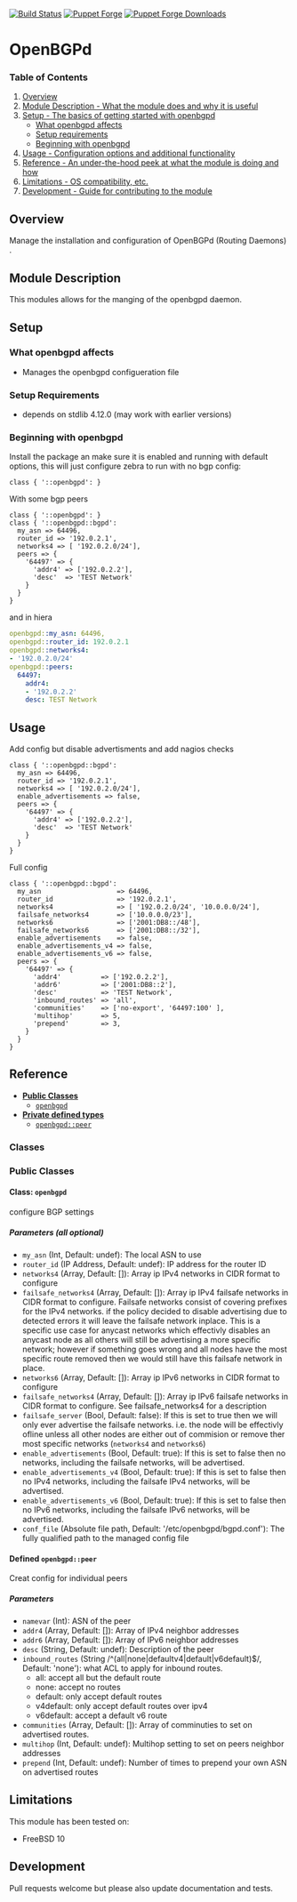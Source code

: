 [![Build Status](https://travis-ci.org/icann-dns/puppet-openbgpd.svg?branch=master)](https://travis-ci.org/icann-dns/puppet-openbgpd)
[![Puppet Forge](https://img.shields.io/puppetforge/v/icann/openbgpd.svg?maxAge=2592000)](https://forge.puppet.com/icann/openbgpd)
[![Puppet Forge Downloads](https://img.shields.io/puppetforge/dt/icann/openbgpd.svg?maxAge=2592000)](https://forge.puppet.com/icann/openbgpd)
# OpenBGPd

### Table of Contents

1. [Overview](#overview)
2. [Module Description - What the module does and why it is useful](#module-description)
3. [Setup - The basics of getting started with openbgpd](#setup)
    * [What openbgpd affects](#what-openbgpd-affects)
    * [Setup requirements](#setup-requirements)
    * [Beginning with openbgpd](#beginning-with-openbgpd)
4. [Usage - Configuration options and additional functionality](#usage)
5. [Reference - An under-the-hood peek at what the module is doing and how](#reference)
5. [Limitations - OS compatibility, etc.](#limitations)
6. [Development - Guide for contributing to the module](#development)

## Overview

Manage the installation and configuration of OpenBGPd (Routing Daemons) .

## Module Description

This modules allows for the manging of the openbgpd daemon.

## Setup

### What openbgpd affects

* Manages the openbgpd configueration file 

### Setup Requirements

* depends on stdlib 4.12.0 (may work with earlier versions)

### Beginning with openbgpd

Install the package an make sure it is enabled and running with default options, this will just configure zebra to run with no bgp config:

```puppet 
class { '::openbgpd': }
```

With some bgp peers

```puppet
class { '::openbgpd': }
class { '::openbgpd::bgpd':
  my_asn => 64496,
  router_id => '192.0.2.1',
  networks4 => [ '192.0.2.0/24'],
  peers => {
    '64497' => {
      'addr4' => ['192.0.2.2'],
      'desc'  => 'TEST Network'
    }
  }
}  
```

and in hiera

```yaml
openbgpd::my_asn: 64496,
openbgpd::router_id: 192.0.2.1
openbgpd::networks4:
- '192.0.2.0/24'
openbgpd::peers:
  64497:
    addr4:
    - '192.0.2.2'
    desc: TEST Network
```

## Usage

Add config but disable advertisments and add nagios checks

```puppet
class { '::openbgpd::bgpd':
  my_asn => 64496,
  router_id => '192.0.2.1',
  networks4 => [ '192.0.2.0/24'],
  enable_advertisements => false,
  peers => {
    '64497' => {
      'addr4' => ['192.0.2.2'],
      'desc'  => 'TEST Network'
    }
  }
}  
```

Full config

```puppet
class { '::openbgpd::bgpd':
  my_asn                   => 64496,
  router_id                => '192.0.2.1',
  networks4                => [ '192.0.2.0/24', '10.0.0.0/24'],
  failsafe_networks4       => ['10.0.0.0/23'],
  networks6                => ['2001:DB8::/48'],
  failsafe_networks6       => ['2001:DB8::/32'],
  enable_advertisements    => false,
  enable_advertisements_v4 => false,
  enable_advertisements_v6 => false,
  peers => {
    '64497' => {
      'addr4'          => ['192.0.2.2'],
      'addr6'          => ['2001:DB8::2'],
      'desc'           => 'TEST Network',
      'inbound_routes' => 'all',
      'communities'    => ['no-export', '64497:100' ],
      'multihop'       => 5,
      'prepend'        => 3,
    }
  }
}  
```

## Reference


- [**Public Classes**](#public-classes)
    - [`openbgpd`](#class-openbgpd)
- [**Private defined types**](#private-defined-types)
    - [`openbgpd::peer`](#class-openbgpdbgpdpeer)

### Classes

### Public Classes

#### Class: `openbgpd`
  configure BGP settings
  
##### Parameters (all optional)

* `my_asn` (Int, Default: undef): The local ASN to use
* `router_id` (IP Address, Default: undef): IP address for the router ID
* `networks4` (Array, Default: []): Array ip IPv4 networks in CIDR format to configure
* `failsafe_networks4` (Array, Default: []): Array ip IPv4 failsafe networks in CIDR format to configure.  Failsafe networks consist of covering prefixes for the IPv4 networks.  if the policy decided to disable advertising due to detected errors it will leave the failsafe network inplace.  This is a specific use case for anycast networks which effectivly disables an anycast node as all others will still be advertising a more specific network; however if something goes wrong and all nodes have the most specific route removed then we would still have this failsafe network in place.  
* `networks6` (Array, Default: []): Array ip IPv6 networks in CIDR format to configure
* `failsafe_networks4` (Array, Default: []): Array ip IPv6 failsafe networks in CIDR format to configure.  See failsafe_networks4 for a description
* `failsafe_server` (Bool, Default: false): If this is set to true then we will only ever advertise the failsafe networks.  i.e. the node will be effectivly ofline unless all other nodes are either out of commision or remove ther most specific networks (`networks4` and `networks6`)
* `enable_advertisements` (Bool, Default: true): If this is set to false then no networks, including the failsafe networks, will be advertised.
* `enable_advertisements_v4` (Bool, Default: true): If this is set to false then no IPv4 networks, including the failsafe IPv4 networks, will be advertised.
* `enable_advertisements_v6` (Bool, Default: true): If this is set to false then no IPv6 networks, including the failsafe IPv6 networks, will be advertised.
* `conf_file` (Absolute file path, Default: '/etc/openbgpd/bgpd.conf'): The fully qualified path to the managed config file

#### Defined `openbgpd::peer`

Creat config for individual peers

##### Parameters 

* `namevar` (Int): ASN of the peer
* `addr4` (Array, Default: []): Array of IPv4 neighbor addresses
* `addr6` (Array, Default: []): Array of IPv6 neighbor addresses
* `desc` (String, Default: undef): Description of the peer
* `inbound_routes` (String /^(all|none|defaultv4|default|v6default)$/, Default: 'none'): what ACL to apply for inbound routes.  
    * all: accept all but the default route
    * none: accept no routes
    * default: only accept default routes
    * v4default: only accept default routes over ipv4
    * v6default: accept a default v6 route
* `communities` (Array, Default: []): Array of comminuties to set on advertised routes.
* `multihop` (Int, Default: undef): Multihop setting to set on peers neighbor addresses
* `prepend` (Int, Default: undef): Number of times to prepend your own ASN on advertised routes

## Limitations

This module has been tested on:

* FreeBSD 10

## Development

Pull requests welcome but please also update documentation and tests.
